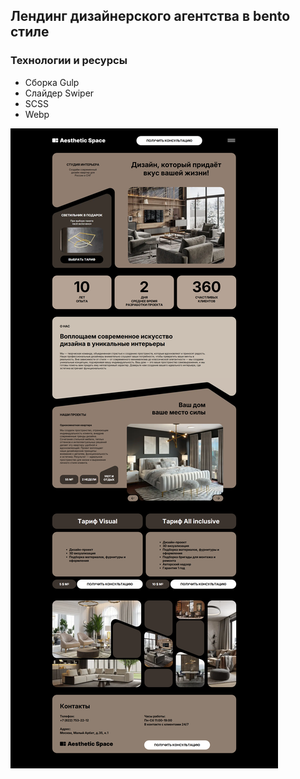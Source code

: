## Лендинг дизайнерского агентства в bento стиле

### Технологии и ресурсы

* Сборка Gulp
* Слайдер Swiper
* SCSS
* Webp

![Screenshot](screenshot.png)